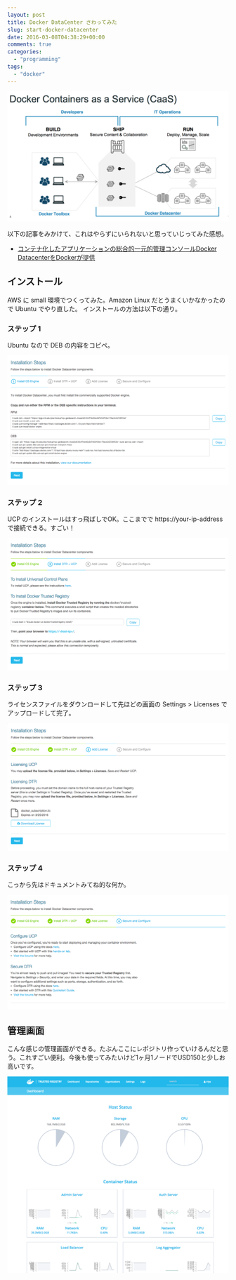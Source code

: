 ```yaml
---
layout: post
title: Docker DataCenter さわってみた
slug: start-docker-datacenter
date: 2016-03-08T04:38:29+00:00
comments: true
categories:
  - "programming"
tags:
  - "docker"
---
```


<img src="/images/2016/03/ddc.png" class="image">

以下の記事をみかけて、これはやらずにいられないと思っていじってみた感想。

- [コンテナ化したアプリケーションの総合的一元的管理コンソールDocker DatacenterをDockerが提供](http://jp.techcrunch.com/2016/02/24/20160223new-docker-data-center-admin-suite-should-bring-order-to-containerization/)

## インストール
AWS に small 環境でつくってみた。Amazon Linux だとうまくいかなかったので Ubuntu でやり直した。
インストールの方法は以下の通り。

### ステップ 1
Ubuntu なので DEB の内容をコピペ。

<img src="/images/2016/03/ddc1.png" class="image">

### ステップ 2
UCP のインストールはすっ飛ばしでOK。ここまでで https://your-ip-address で接続できる。すごい！

<img src="/images/2016/03/ddc2.png" class="image">

### ステップ 3
ライセンスファイルをダウンロードして先ほどの画面の Settings > Licenses でアップロードして完了。

<img src="/images/2016/03/ddc3.png" class="image">

### ステップ 4
こっから先はドキュメントみてね的な何か。

<img src="/images/2016/03/ddc4.png" class="image">

## 管理画面
こんな感じの管理画面ができる。たぶんここにレポジトリ作っていけるんだと思う。これすごい便利。今後も使ってみたいけど1ヶ月1ノードでUSD150と少しお高いです。

<img src="/images/2016/03/ddc-dashboard.png" class="image">
